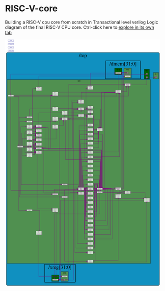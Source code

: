 # RISC-V-core
Building a RISC-V cpu core from scratch in Transactional level verilog
Logic diagram of the final RISC-V CPU core. Ctrl-click here to [explore in its own tab](https://github.com/Mac16661/RISC-V-core/blob/main/riscv-CPU-CORE.svg)

![Final Core](riscv-CPU-CORE.svg)
